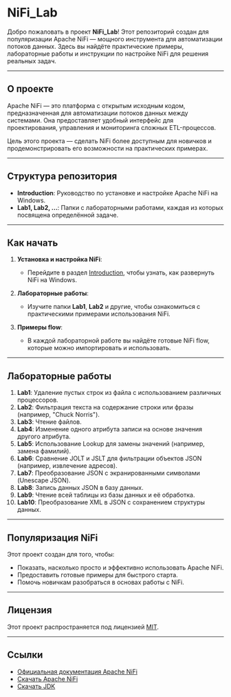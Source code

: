 # NiFi_Lab

Добро пожаловать в проект **NiFi_Lab**! Этот репозиторий создан для популяризации Apache NiFi — мощного инструмента для автоматизации потоков данных. Здесь вы найдёте практические примеры, лабораторные работы и инструкции по настройке NiFi для решения реальных задач.

---

## О проекте

Apache NiFi — это платформа с открытым исходным кодом, предназначенная для автоматизации потоков данных между системами. Она предоставляет удобный интерфейс для проектирования, управления и мониторинга сложных ETL-процессов.

Цель этого проекта — сделать NiFi более доступным для новичков и продемонстрировать его возможности на практических примерах.

---

## Структура репозитория

- **Introduction**: Руководство по установке и настройке Apache NiFi на Windows.
- **Lab1, Lab2, ...**: Папки с лабораторными работами, каждая из которых посвящена определённой задаче.

---

## Как начать

1. **Установка и настройка NiFi**:
   - Перейдите в раздел [Introduction](/Introduction/readme.md), чтобы узнать, как развернуть NiFi на Windows.
   
2. **Лабораторные работы**:
   - Изучите папки **Lab1**, **Lab2** и другие, чтобы ознакомиться с практическими примерами использования NiFi.

3. **Примеры flow**:
   - В каждой лабораторной работе вы найдёте готовые NiFi flow, которые можно импортировать и использовать.

---

## Лабораторные работы

1. **Lab1**: Удаление пустых строк из файла с использованием различных процессоров.
2. **Lab2**: Фильтрация текста на содержание строки или фразы (например, "Chuck Norris").
3. **Lab3**: Чтение файлов.
4. **Lab4**: Изменение одного атрибута записи на основе значения другого атрибута.
5. **Lab5**: Использование Lookup для замены значений (например, замена фамилий).
6. **Lab6**: Сравнение JOLT и JSLT для фильтрации объектов JSON (например, извлечение адресов).
7. **Lab7**: Преобразование JSON с экранированными символами (Unescape JSON).
8. **Lab8**: Запись данных JSON в базу данных.
9. **Lab9**: Чтение всей таблицы из базы данных и её обработка.
10. **Lab10**: Преобразование XML в JSON с сохранением структуры данных.



---

## Популяризация NiFi

Этот проект создан для того, чтобы:
- Показать, насколько просто и эффективно использовать Apache NiFi.
- Предоставить готовые примеры для быстрого старта.
- Помочь новичкам разобраться в основах работы с NiFi.

---

## Лицензия

Этот проект распространяется под лицензией [MIT](LICENSE).

---

## Ссылки

- [Официальная документация Apache NiFi](https://nifi.apache.org/docs.html)
- [Скачать Apache NiFi](https://nifi.apache.org/download.html)
- [Скачать JDK](https://www.oracle.com/java/technologies/javase/jdk21-archive-downloads.html)
